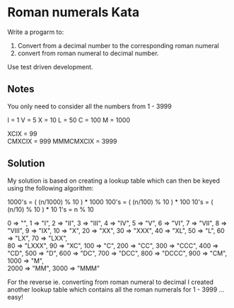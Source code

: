 Roman numerals Kata
===================

Write a progarm to:

1) Convert from a decimal number to the corresponding roman numeral
2) convert from roman numeral to decimal number.

Use test driven development.

Notes
------
You only need to consider all the numbers from 1 - 3999

I = 1
V = 5
X = 10
L = 50
C = 100
M = 1000

XCIX = 99   
CMXCIX = 999 
MMMCMXCIX = 3999


Solution
--------

My solution is based on creating a lookup table which can then be keyed using the following algorithm:

1000's    = ( (n/1000) % 10 ) * 1000
100's     = ( (n/100) % 10 ) * 100
10's      = ( (n/10) % 10 ) * 10
1's       = n % 10


0 => "",
1 => "I",
2 => "II",
3 => "III",
4 => "IV",
5 => "V",
6 => "VI",
7 => "VII",
8 => "VIII",
9 => "IX",
10 => "X",
20 => "XX",
30 => "XXX",
40 => "XL",
50 => "L",
60 => "LX",
70 => "LXX",												
80 => "LXXX",
90 => "XC",	
100 => "C",
200 => "CC",
300 => "CCC",
400 => "CD",
500 => "D",
600 => "DC",
700 => "DCC",
800 => "DCCC",
900 => "CM",
1000 => "M",  
2000 => "MM",
3000 => "MMM"	


For the reverse ie. converting from roman numeral to decimal I created another lookup table which contains all the roman numerals for 1 - 3999 ... easy!

